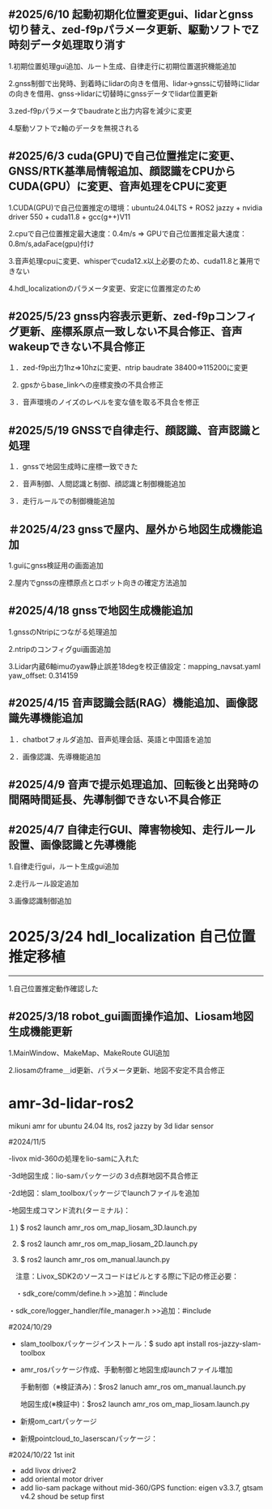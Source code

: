 #2025/6/10 起動初期化位置変更gui、lidarとgnss切り替え、zed-f9pパラメータ更新、駆動ソフトでZ時刻データ処理取り消す
--------------------------------------------------------------------------------------------------------

1.初期位置処理gui追加、ルート生成、自律走行に初期位置選択機能追加

2.gnss制御で出発時、到着時にlidarの向きを借用、lidar->gnssに切替時にlidarの向きを借用、gnss->lidarに切替時にgnssデータでlidar位置更新

3.zed-f9pパラメータでbaudrateと出力内容を減少に変更

4.駆動ソフトでz軸のデータを無視される

#2025/6/3 cuda(GPU)で自己位置推定に変更、GNSS/RTK基準局情報追加、顔認識をCPUからCUDA(GPU）に変更、音声処理をCPUに変更
----------------------------------------------------------------------------------------------------------
1.CUDA(GPU)で自己位置推定の環境：ubuntu24.04LTS + ROS2 jazzy + nvidia driver 550 + cuda11.8 + gcc(g++)V11

2.cpuで自己位置推定最大速度：0.4m/s => GPUで自己位置推定最大速度：0.8m/s,adaFace(gpu)付け

3.音声処理cpuに変更、whisperでcuda12.x以上必要のため、cuda11.8と兼用できない

4.hdl_localizationのパラメータ変更、安定に位置推定のため

#2025/5/23 gnss内容表示更新、zed-f9pコンフィグ更新、座標系原点一致しない不具合修正、音声wakeupできない不具合修正
-----------------------------------------------------------------------------------------------------
１．zed-f9p出力1hz=>10hzに変更、ntrip baudrate 38400=>115200に変更

2. gpsからbase_linkへの座標変換の不具合修正
   
３．音声環境のノイズのレベルを変な値を取る不具合を修正

#2025/5/19 GNSSで自律走行、顔認識、音声認識と処理
--------------------------------------------------------------------------
１．gnssで地図生成時に座標一致できた

２．音声制御、人間認識と制御、顔認識と制御機能追加

３．走行ルールでの制御機能追加

＃2025/4/23 gnssで屋内、屋外から地図生成機能追加
--------------------------------------------------------------------------
1.guiにgnss検証用の画面追加

2.屋内でgnssの座標原点とロボット向きの確定方法追加

#2025/4/18 gnssで地図生成機能追加
--------------------------------------------------------------------------
1.gnssのNtripにつながる処理追加

2.ntripのコンフィグgui画面追加

3.Lidar内蔵6軸imuのyaw静止誤差18degを校正値設定：mapping_navsat.yaml yaw_offset: 0.314159

#2025/4/15 音声認識会話(RAG）機能追加、画像認識先導機能追加
---------------------------------------------------------------------------
１．chatbotフォルダ追加、音声処理会話、英語と中国語を追加

２．画像認識、先導機能追加

#2025/4/9 音声で提示処理追加、回転後と出発時の間隔時間延長、先導制御できない不具合修正
----------------------------------------------------------------------------

#2025/4/7 自律走行GUI、障害物検知、走行ルール設置、画像認識と先導機能
------------------------------------------------------------------------
1.自律走行gui，ルート生成gui追加

2.走行ルール設定追加

3.画像認識制御追加

# 2025/3/24 hdl_localization 自己位置推定移植
------------------------------------------------------------------------
1.自己位置推定動作確認した


#2025/3/18 robot_gui画面操作追加、Liosam地図生成機能更新
--------------------------------------------------------------------------
1.MainWindow、MakeMap、MakeRoute GUI追加

2.liosamのframe＿id更新、パラメータ更新、地図不安定不具合修正

# amr-3d-lidar-ros2
mikuni amr for ubuntu 24.04 lts, ros2 jazzy by 3d lidar sensor

#2024/11/5

-livox mid-360の処理をlio-samに入れた

-3d地図生成：lio-samパッケージの３d点群地図不具合修正

-2d地図：slam_toolboxパッケージでlaunchファイルを追加

-地図生成コマンド流れ(ターミナル)：

  １) $ ros2 launch amr_ros om_map_liosam_3D.launch.py
  
  2) $ ros2 launch amr_ros om_map_liosam_2D.launch.py
     
  4) $ ros2 launch amr_ros om_manual.launch.py
     
　注意：Livox_SDK2のソースコードはビルとする際に下記の修正必要：
 
 　・sdk_core/comm/define.h >>追加：#include <cstdint>
  
   ・sdk_core/logger_handler/file_manager.h >>追加：#include <cstdint>　

#2024/10/29
- slam_toolboxパッケージインストール：$ sudo apt install ros-jazzy-slam-toolbox
- amr_rosパッケージ作成、手動制御と地図生成launchファイル増加
  
  手動制御（※検証済み)：$ros2 lanuch amr_ros om_manual.launch.py
  
  地図生成(※検証中)：$ros2 launch amr_ros om_map_liosam.launch.py
  
- 新規om_cartパッケージ
- 新規pointcloud_to_laserscanパッケージ：

#2024/10/22 1st init
- add livox driver2
- add oriental motor driver
- add lio-sam package without mid-360/GPS function: eigen v3.3.7, gtsam v4.2 shoud be setup first
           

